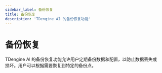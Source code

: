 ```yaml
---
sidebar_label: 备份恢复
title: 备份恢复
description: 'TDengine AI 的备份恢复功能'
---
```


# 备份恢复
TDengine AI 的备份恢复功能允许用户定期备份数据和配置，以防止数据丢失或损坏。用户可以根据需要恢复到特定的备份点。